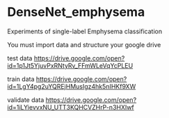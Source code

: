 # DenseNet_emphysema
Experiments of single-label Emphysema classification

You must import data and structure your google drive

test data https://drive.google.com/open?id=1p1Jt5YjuvPxRNtyRv_FFmWLeVqYcPLEU

train data https://drive.google.com/open?id=1LgY4pg2uYQREjHMusIgz4hk5nIHKf9XW

validate data https://drive.google.com/open?id=1iLYievvxNU_UTT3KQHCVZHrP-n3HXIwf
